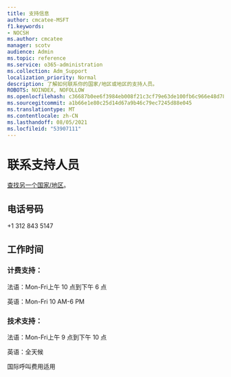 ```yaml
---
title: 支持信息
author: cmcatee-MSFT
f1.keywords:
- NOCSH
ms.author: cmcatee
manager: scotv
audience: Admin
ms.topic: reference
ms.service: o365-administration
ms.collection: Adm_Support
localization_priority: Normal
description: 了解如何联系你的国家/地区或地区的支持人员。
ROBOTS: NOINDEX, NOFOLLOW
ms.openlocfilehash: c36687b0ee6f3984eb008f21c3cf79e63de100fb6c966e48d7860c4eae8d5e69
ms.sourcegitcommit: a1b66e1e80c25d14d67a9b46c79ec7245d88e045
ms.translationtype: MT
ms.contentlocale: zh-CN
ms.lasthandoff: 08/05/2021
ms.locfileid: "53907111"
---
```

# <a name="contact-support-for-burundi"></a>联系支持人员

[查找另一个国家/地区](../../business-video/get-help-support.md)。

## <a name="phone-number"></a>电话号码
+1 312 843 5147

## <a name="hours"></a>工作时间
### <a name="billing-support"></a>计费支持：

法语：Mon-Fri上午 10 点到下午 6 点

英语：Mon-Fri 10 AM-6 PM

### <a name="technical-support"></a>技术支持：

法语：Mon-Fri上午 9 点到下午 10 点

英语：全天候

国际呼叫费用适用
